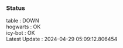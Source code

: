 ### Status


table : DOWN  
hogwarts : OK  
icy-bot : OK  
Latest Update : 2024-04-29 05:09:12.806454
